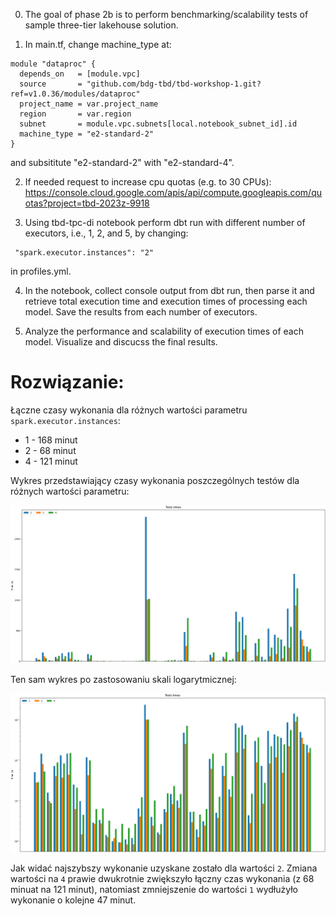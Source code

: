 0. The goal of phase 2b is to perform benchmarking/scalability tests of sample three-tier lakehouse solution.

1. In main.tf, change machine_type at:

```
module "dataproc" {
  depends_on   = [module.vpc]
  source       = "github.com/bdg-tbd/tbd-workshop-1.git?ref=v1.0.36/modules/dataproc"
  project_name = var.project_name
  region       = var.region
  subnet       = module.vpc.subnets[local.notebook_subnet_id].id
  machine_type = "e2-standard-2"
}
```

and subsititute "e2-standard-2" with "e2-standard-4".

2. If needed request to increase cpu quotas (e.g. to 30 CPUs): 
https://console.cloud.google.com/apis/api/compute.googleapis.com/quotas?project=tbd-2023z-9918

3. Using tbd-tpc-di notebook perform dbt run with different number of executors, i.e., 1, 2, and 5, by changing:
```
 "spark.executor.instances": "2"
```

in profiles.yml.

4. In the notebook, collect console output from dbt run, then parse it and retrieve total execution time and execution times of processing each model. Save the results from each number of executors. 

5. Analyze the performance and scalability of execution times of each model. Visualize and discucss the final results.

# Rozwiązanie:

Łączne czasy wykonania dla różnych wartości parametru `spark.executor.instances`:

* 1 - 168 minut
* 2 - 68 minut
* 4 - 121 minut

Wykres przedstawiający czasy wykonania poszczególnych testów dla różnych wartości parametru:

![img.png](doc/figures/2b/dbt_runs.png)

Ten sam wykres po zastosowaniu skali logarytmicznej:

![img.png](doc/figures/2b/dbt_runs_log.png)

Jak widać najszybszy wykonanie uzyskane zostało dla wartości `2`. Zmiana wartości na `4` prawie dwukrotnie zwiększyło łączny czas wykonania (z 68 minuat na 121 minut), natomiast zmniejszenie do wartości `1` wydłużyło wykonanie o kolejne 47 minut.
